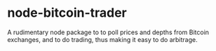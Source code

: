 node-bitcoin-trader
===================

A rudimentary node package to to poll prices and depths from Bitcoin exchanges, and to do trading, thus making it easy to do arbitrage.
